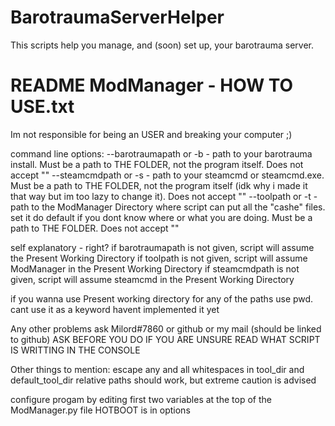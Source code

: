 # BarotraumaServerHelper
This scripts help you manage, and (soon) set up, your barotrauma server.

# README ModManager - HOW TO USE.txt
Im not responsible for being an USER and breaking your computer ;)

command line options:
--barotraumapath or -b - path to your barotrauma install. Must be a path to THE FOLDER, not the program itself. Does not accept "" 
--steamcmdpath or -s - path to your steamcmd or steamcmd.exe. Must be a path to THE FOLDER, not the program itself (idk why i made it that way but im too lazy to change it).  Does not accept ""
--toolpath or -t - path to the ModManager Directory where script can put all the "cashe" files. set it do default if you dont know where or what you are doing. Must be a path to THE FOLDER.  Does not accept ""

self explanatory - right?
if barotraumapath is not given, script will assume the Present Working Directory
if toolpath is not given, script will assume ModManager in the Present Working Directory
if steamcmdpath is not given, script will assume steamcmd in the Present Working Directory

if you wanna use Present working directory for any of the paths use pwd. cant use it as a keyword havent implemented it yet

Any other problems ask Milord#7860 or github or my mail (should be linked to github)
ASK BEFORE YOU DO IF YOU ARE UNSURE
READ WHAT SCRIPT IS WRITTING IN THE CONSOLE

Other things to mention:
escape any and all whitespaces in tool_dir and default_tool_dir
relative paths should work, but extreme caution is advised

configure progam by editing first two variables at the top of the ModManager.py file
HOTBOOT is in options
